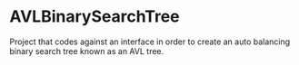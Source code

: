 # AVLBinarySearchTree
Project that codes against an interface in order to create an auto balancing binary search tree known as an AVL tree.
